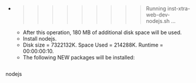 * >>>>>>>>> Running inst-xtra-web-dev-nodejs.sh ...
  * After this operation, 180 MB of additional disk space will be used.
  * Install nodejs.
  * Disk size = 7322132K. Space Used = 214288K. Runtime = 00:00:00:10.
  * The following NEW packages will be installed:
  ```bash
nodejs
  ```
